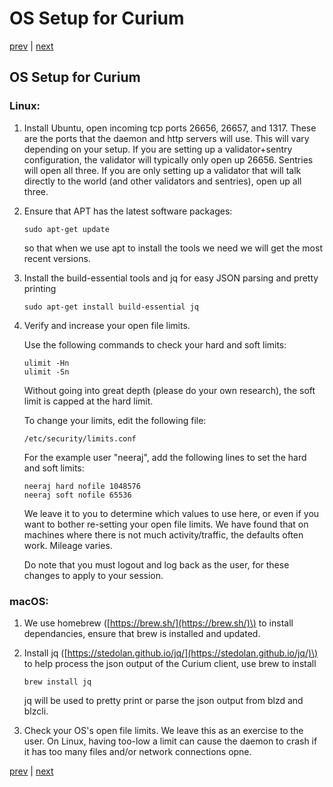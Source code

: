 # OS Setup for Curium

[prev](../) \| [next](devenv.md)

## OS Setup for Curium

### Linux:

1. Install Ubuntu, open incoming tcp ports 26656, 26657, and 1317. These are the ports that the daemon and http servers will use. This will vary depending on your setup. If you are setting up a validator+sentry configuration, the validator will typically only open up 26656. Sentries will open all three. If you are only setting up a validator that will talk directly to the world \(and other validators and sentries\), open up all three.
2. Ensure that APT has the latest software packages:

   ```text
   sudo apt-get update
   ```

   so that when we use apt to install the tools we need we will get the most recent versions.

3. Install the build-essential tools and jq for easy JSON parsing and pretty printing

   ```text
   sudo apt-get install build-essential jq
   ```

4. Verify and increase your open file limits.

   Use the following commands to check your hard and soft limits:

   ```text
   ulimit -Hn 
   ulimit -Sn
   ```
   
   Without going into great depth \(please do your own research\), the soft limit is capped at the hard limit.

   To change your limits, edit the following file:

   ```text
   /etc/security/limits.conf
   ```

   For the example user "neeraj", add the following lines to set the hard and soft limits:

   ```text
   neeraj hard nofile 1048576
   neeraj soft nofile 65536
   ```

   We leave it to you to determine which values to use here, or even if you want to bother re-setting your open file limits. We have found that on machines where there is not much activity/traffic, the defaults often work. Mileage varies.

   Do note that you must logout and log back as the user, for these changes to apply to your session.

### macOS:

1. We use homebrew \([https://brew.sh/](https://brew.sh/)\) to install dependancies, ensure that brew is installed and updated.
2. Install jq \([https://stedolan.github.io/jq/](https://stedolan.github.io/jq/)\) to help process the json output of the Curium client, use brew to install

   ```text
   brew install jq
   ```

   jq will be used to pretty print or parse the json output from blzd and blzcli.

3. Check your OS's open file limits. We leave this as an exercise to the user. On Linux, having too-low a limit can cause the daemon to crash if it has too many files and/or network connections opne.

[prev](../) \| [next](devenv.md)

